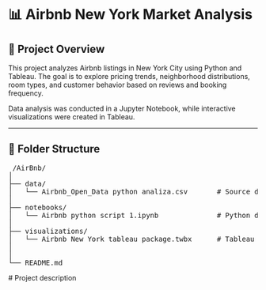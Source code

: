 # 📊 Airbnb New York Market Analysis

## 📌 Project Overview
This project analyzes Airbnb listings in New York City using Python and Tableau. The goal is to explore pricing trends, neighborhood distributions, room types, and customer behavior based on reviews and booking frequency.

Data analysis was conducted in a Jupyter Notebook, while interactive visualizations were created in Tableau.

---

## 📁 Folder Structure

<pre> /AirBnb/
│
├── data/
│   └── Airbnb_Open_Data python analiza.csv       # Source dataset
│
├── notebooks/
│   └── Airbnb python script 1.ipynb              # Python data analysis
│
├── visualizations/
│   └── Airbnb New York tableau package.twbx      # Tableau dashboard
│
│
└── README.md  </pre>                             # Project description
